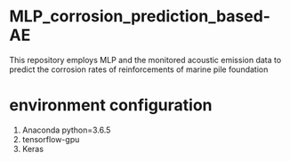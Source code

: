 # MLP_corrosion_prediction_based-AE
This repository employs MLP and the monitored acoustic emission data to predict the corrosion rates of reinforcements of marine pile foundation
# environment configuration

1. Anaconda python=3.6.5
2. tensorflow-gpu
3. Keras

